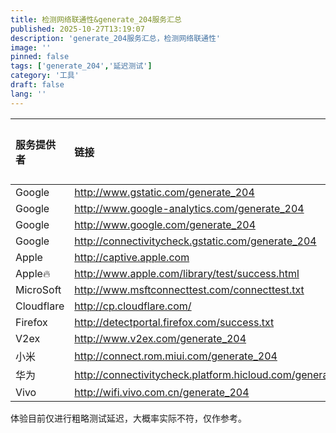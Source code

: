 ```yaml
---
title: 检测网络联通性&generate_204服务汇总
published: 2025-10-27T13:19:07
description: 'generate_204服务汇总，检测网络联通性'
image: ''
pinned: false
tags: ['generate_204','延迟测试']
category: '工具'
draft: false 
lang: ''
---
```

| 服务提供者 | 链接 | 大陆体验 | 境外体验 | http/https | IP Version |
| :--- | :--- | :--: | :--: | :--: | :--: |
| Google | http://www.gstatic.com/generate_204 | 5 | 10 | 204/204 | 4+6 |
| Google | http://www.google-analytics.com/generate_204 | 6 | 10 | 204/204 | 4+6 |
| Google | http://www.google.com/generate_204 | 0 | 10 | 204/204 | 4+6 |
| Google | http://connectivitycheck.gstatic.com/generate_204 | 4 | 10 | 204/204 | 4+6 |
| Apple | http://captive.apple.com | 3 | 10 | 200/200 | 4+6 |
| Apple🔥 | http://www.apple.com/library/test/success.html | 7 | 10 | 200/200 | 4+6 |
| MicroSoft | http://www.msftconnecttest.com/connecttest.txt | 5 | 10 | 200/error | 4 |
| Cloudflare | http://cp.cloudflare.com/ | 4 | 10 | 204/204 | 4+6 |
| Firefox | http://detectportal.firefox.com/success.txt | 5 | 10 | 200/200 | 4+6 |
| V2ex | http://www.v2ex.com/generate_204 | 0 | 10 | 204/301 | 4+6 |
| 小米 | http://connect.rom.miui.com/generate_204 | 10 | 4 | 204/204 | 4 |
| 华为 | http://connectivitycheck.platform.hicloud.com/generate_204 | 10 | 5 | 204/204 | 4 |
| Vivo | http://wifi.vivo.com.cn/generate_204 | 10 | 5 | 204/204 | 4 |

体验目前仅进行粗略测试延迟，大概率实际不符，仅作参考。